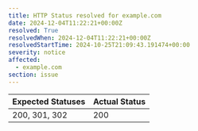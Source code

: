 ```yaml
---
title: HTTP Status resolved for example.com
date: 2024-12-04T11:22:21+00:00Z
resolved: True
resolvedWhen: 2024-12-04T11:22:21+00:00Z
resolvedStartTime: 2024-10-25T21:09:43.191474+00:00
severity: notice
affected:
  - example.com
section: issue
---
```


| Expected Statuses | Actual Status  |
|-------------------|----------------|
| 200, 301, 302 | 200 |
